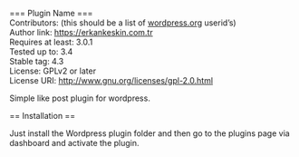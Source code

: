 <p>=== Plugin Name ===<br>
Contributors: (this should be a list of <a href="http://wordpress.org">wordpress.org</a> userid’s)<br>
Author link: <a href="https://erkankeskin.com.tr">https://erkankeskin.com.tr</a><br>
Requires at least: 3.0.1<br>
Tested up to: 3.4<br>
Stable tag: 4.3<br>
License: GPLv2 or later<br>
License URI: <a href="http://www.gnu.org/licenses/gpl-2.0.html">http://www.gnu.org/licenses/gpl-2.0.html</a></p>
<p>Simple like post plugin for wordpress.</p>
<p>== Installation ==</p>
<p>Just install the Wordpress plugin folder and then go to the plugins page via dashboard and activate the plugin.</p>
